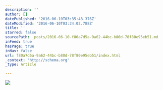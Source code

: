 ```yaml
---
description: ''
author: []
datePublished: '2016-06-10T03:35:43.376Z'
dateModified: '2016-06-10T03:24:02.788Z'
title: ''
starred: false
sourcePath: _posts/2016-06-10-f80a7d5a-9a62-44bc-b80d-78f80e95eb51.md
inFeed: true
hasPage: true
inNav: false
url: f80a7d5a-9a62-44bc-b80d-78f80e95eb51/index.html
_context: 'http://schema.org'
_type: Article

---
```

![](https://the-grid-user-content.s3-us-west-2.amazonaws.com/28e25968-7871-4ff8-9f6b-185326950959.jpg)
